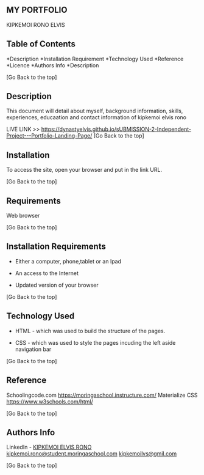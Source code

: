 ## MY PORTFOLIO

KIPKEMOI RONO ELVIS


## Table of Contents

*Description
*Installation Requirement
*Technology Used
*Reference
*Licence
*Authors Info
*Description

[Go Back to the top]
## Description
This document will detail about myself, background information, skills, experiences, educaation and contact information of kipkemoi elvis rono

LIVE LINK >> https://dynastyelvis.github.io/sUBMISSION-2-Independent-Project---Portfolio-Landing-Page/
[Go Back to the top]
## Installation

To access the site, open your browser and put in the link URL.

[Go Back to the top]
## Requirements

Web browser

[Go Back to the top]
## Installation Requirements

* Either a computer, phone,tablet or an Ipad

* An access to the Internet

* Updated version of your browser

[Go Back to the top]
## Technology Used
* HTML - which was used to build the structure of the pages.

* CSS - which was used to style the pages incuding the left aside navigation bar

[Go Back to the top]
## Reference
Schoolingcode.com
https://moringaschool.instructure.com/ 
Materialize CSS
https://www.w3schools.com/html/


[Go Back to the top]

## Authors Info
LinkedIn - [KIPKEMOI ELVIS RONO](https://www.linkedin.com/in/elvis-rono-aa3548209/)
kipkemoi.rono@student.moringaschool.com
kipkemoilvs@gmil.com

[Go Back to the top]
